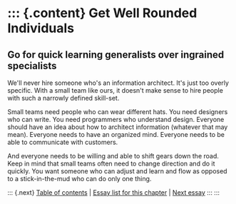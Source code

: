 ::: {.content}
Get Well Rounded Individuals
============================

Go for quick learning generalists over ingrained specialists
------------------------------------------------------------

We\'ll never hire someone who\'s an information architect. It\'s just
too overly specific. With a small team like ours, it doesn\'t make sense
to hire people with such a narrowly defined skill-set.

Small teams need people who can wear different hats. You need designers
who can write. You need programmers who understand design. Everyone
should have an idea about how to architect information (whatever that
may mean). Everyone needs to have an organized mind. Everyone needs to
be able to communicate with customers.

And everyone needs to be willing and able to shift gears down the road.
Keep in mind that small teams often need to change direction and do it
quickly. You want someone who can adjust and learn and flow as opposed
to a stick-in-the-mud who can do only one thing.

::: {.next}
[Table of contents](toc.php) \| [Essay list for this
chapter](toc.php#ch08) \| [Next
essay](ch08_You_Cant_Fake_Enthusiasm.php)
:::
:::
